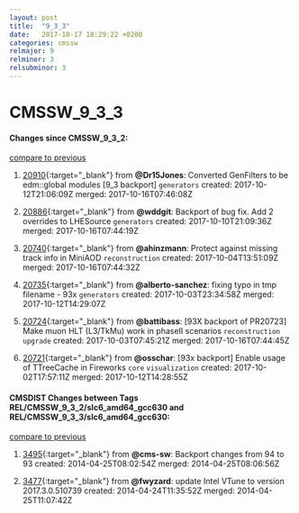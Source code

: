 ```yaml
---
layout: post
title:  "9_3_3"
date:   2017-10-17 18:29:22 +0200
categories: cmssw
relmajor: 9
relminor: 3
relsubminor: 3
---
```


# CMSSW_9_3_3
#### Changes since CMSSW_9_3_2:
[compare to previous](https://github.com/cms-sw/cmssw/compare/CMSSW_9_3_2...CMSSW_9_3_3)



1. [20910](http://github.com/cms-sw/cmssw/pull/20910){:target="_blank"}  from **@Dr15Jones**: Converted GenFilters to be edm::global modules [9_3 backport] `generators`  created: 2017-10-12T21:06:09Z merged: 2017-10-16T07:46:08Z

1. [20886](http://github.com/cms-sw/cmssw/pull/20886){:target="_blank"}  from **@wddgit**: Backport of bug fix. Add 2 overrides to LHESource `generators`  created: 2017-10-10T21:09:36Z merged: 2017-10-16T07:44:19Z

1. [20740](http://github.com/cms-sw/cmssw/pull/20740){:target="_blank"}  from **@ahinzmann**: Protect against missing track info in MiniAOD `reconstruction`  created: 2017-10-04T13:51:09Z merged: 2017-10-16T07:44:32Z

1. [20735](http://github.com/cms-sw/cmssw/pull/20735){:target="_blank"}  from **@alberto-sanchez**: fixing typo in tmp filename - 93x `generators`  created: 2017-10-03T23:34:58Z merged: 2017-10-12T14:29:07Z

1. [20724](http://github.com/cms-sw/cmssw/pull/20724){:target="_blank"}  from **@battibass**: [93X backport of PR20723] Make muon HLT (L3/TkMu) work in phaseII scenarios `reconstruction`  `upgrade`  created: 2017-10-03T07:45:21Z merged: 2017-10-16T07:44:45Z

1. [20721](http://github.com/cms-sw/cmssw/pull/20721){:target="_blank"}  from **@osschar**: [93x backport] Enable usage of TTreeCache in Fireworks `core`  `visualization`  created: 2017-10-02T17:57:11Z merged: 2017-10-12T14:28:55Z

#### CMSDIST Changes between Tags REL/CMSSW_9_3_2/slc6_amd64_gcc630 and REL/CMSSW_9_3_3/slc6_amd64_gcc630:
[compare to previous](https://github.com/cms-sw/cmsdist/compare/REL/CMSSW_9_3_2/slc6_amd64_gcc630...REL/CMSSW_9_3_3/slc6_amd64_gcc630)



1. [3495](http://github.com/cms-sw/cmssw/pull/3495){:target="_blank"}  from **@cms-sw**: Backport changes from 94 to 93 created: 2014-04-25T08:02:54Z merged: 2014-04-25T08:06:56Z

1. [3477](http://github.com/cms-sw/cmssw/pull/3477){:target="_blank"}  from **@fwyzard**: update Intel VTune to version 2017.3.0.510739 created: 2014-04-24T11:35:52Z merged: 2014-04-25T11:07:42Z
